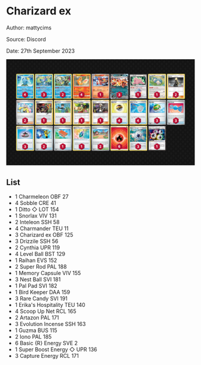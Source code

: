# Charizard ex

Author: mattycims

Source: Discord

Date: 27th September 2023

![decklist](../../images/MEW/Charizard%20ex/1-%20Charizard%20ex.png)

## List

* 1 Charmeleon OBF 27
* 4 Sobble CRE 41
* 1 Ditto ◇ LOT 154
* 1 Snorlax VIV 131
* 2 Inteleon SSH 58
* 4 Charmander TEU 11
* 3 Charizard ex OBF 125
* 3 Drizzile SSH 56
* 2 Cynthia UPR 119
* 4 Level Ball BST 129
* 1 Raihan EVS 152
* 2 Super Rod PAL 188
* 1 Memory Capsule VIV 155
* 3 Nest Ball SVI 181
* 1 Pal Pad SVI 182
* 1 Bird Keeper DAA 159
* 3 Rare Candy SVI 191
* 1 Erika's Hospitality TEU 140
* 4 Scoop Up Net RCL 165
* 2 Artazon PAL 171
* 3 Evolution Incense SSH 163
* 1 Guzma BUS 115
* 2 Iono PAL 185
* 6 Basic {R} Energy SVE 2
* 1 Super Boost Energy ◇ UPR 136
* 3 Capture Energy RCL 171
